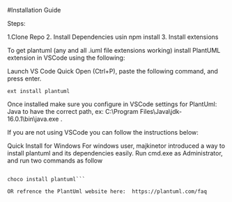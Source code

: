 #Installation Guide

Steps:

1.Clone Repo
2. Install Dependencies usin npm install
3. Install extensions





To get plantuml (any and all .iuml file extensions working) install PlantUML extension in VSCode using the following:

Launch VS Code Quick Open (Ctrl+P), paste the following command, and press enter.
```
ext install plantuml
```

Once installed make sure you configure in VSCode settings for PlantUml: Java to have the correct path, ex: C:\Program Files\Java\jdk-16.0.1\bin\java.exe .

If you are not using VSCode you can follow the instructions below:

Quick Install for Windows
For windows user, majkinetor introduced a way to install plantuml and its dependencies easily. Run cmd.exe as Administrator, and run two commands as follow

```@"%SystemRoot%\System32\WindowsPowerShell\v1.0\powershell.exe" -NoProfile -ExecutionPolicy Bypass -Command "iex ((New-Object System.Net.WebClient).DownloadString('https://chocolatey.org/install.ps1'))" && SET "PATH=%PATH%;%ALLUSERSPROFILE%\chocolatey\bin"

choco install plantuml```

OR refrence the PlantUml website here:  https://plantuml.com/faq